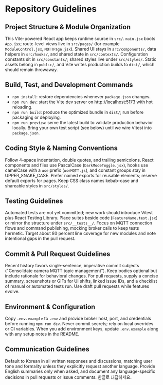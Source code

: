 # Repository Guidelines

## Project Structure & Module Organization

This Vite-powered React app keeps runtime source in `src/`. `main.jsx` boots `App.jsx`; route-level views live in `src/pages/` (for example `ModuleControl.jsx`, `MQTTPage.jsx`). Shared UI stays in `src/components/`, data helpers in `src/hooks/`, and shared state in `src/contexts/`. Configuration constants sit in `src/constants/`; shared styles live under `src/styles/`. Static assets belong in `public/`, and Vite writes production builds to `dist/`, which should remain throwaway.

## Build, Test, and Development Commands

-   `npm install`: restore dependencies whenever `package.json` changes.
-   `npm run dev`: start the Vite dev server on http://localhost:5173 with hot reloading.
-   `npm run build`: produce the optimized bundle in `dist/`; run before packaging or deploying.
-   `npm run preview`: serve the latest build to validate production behavior locally.
    Bring your own test script (see below) until we wire Vitest into `package.json`.

## Coding Style & Naming Conventions

Follow 4-space indentation, double quotes, and trailing semicolons. React components and files use PascalCase (`DarkModeToggle.jsx`), hooks use camelCase with a `use` prefix (`useMQTT.js`), and constant groups stay in UPPER_SNAKE_CASE. Prefer named exports for reusable elements; reserve default exports for pages. Keep CSS class names kebab-case and shareable styles in `src/styles/`.

## Testing Guidelines

Automated tests are not yet committed; new work should introduce Vitest plus React Testing Library. Place suites beside code (`FeatureName.test.jsx`) or mirror the structure under `src/__tests__/`. Focus on MQTT connection flows and command publishing, mocking broker calls to keep tests hermetic. Target about 80 percent line coverage for new modules and note intentional gaps in the pull request.

## Commit & Pull Request Guidelines

Recent history favors single-sentence, imperative commit subjects ("Consolidate camera MQTT topic management"). Keep bodies optional but include rationale for behavioral changes. For pull requests, supply a concise summary, screenshots or GIFs for UI shifts, linked issue IDs, and a checklist of manual or automated tests run. Use draft pull requests while features evolve.

## Environment & Configuration

Copy `.env.example` to `.env` and provide broker host, port, and credentials before running `npm run dev`. Never commit secrets; rely on local overrides or CI variables. When you add environment keys, update `.env.example` along with any setup notes in the README.

## Communication Guidelines

Default to Korean in all written responses and discussions, matching user tone and formality unless they explicitly request another language. Provide English summaries only when asked, and document any language-specific decisions in pull requests or issue comments.
한글로 대답하세요.
